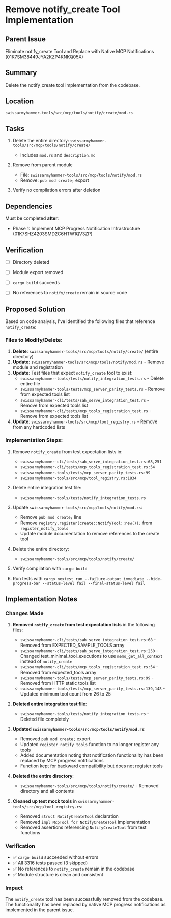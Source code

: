 # Remove notify_create Tool Implementation

## Parent Issue
Eliminate notify_create Tool and Replace with Native MCP Notifications (01K7SM38449JYA2KZP4KNKQ05X)

## Summary
Delete the notify_create tool implementation from the codebase.

## Location
`swissarmyhammer-tools/src/mcp/tools/notify/create/mod.rs`

## Tasks

1. Delete the entire directory: `swissarmyhammer-tools/src/mcp/tools/notify/create/`
   - Includes `mod.rs` and `description.md`

2. Remove from parent module
   - File: `swissarmyhammer-tools/src/mcp/tools/notify/mod.rs`
   - Remove: `pub mod create;` export

3. Verify no compilation errors after deletion

## Dependencies

Must be completed **after**:
- Phase 1: Implement MCP Progress Notification Infrastructure (01K7SHZ4203SMD2C6HTW1QV3ZP)

## Verification

- [ ] Directory deleted
- [ ] Module export removed
- [ ] `cargo build` succeeds
- [ ] No references to `notify/create` remain in source code



## Proposed Solution

Based on code analysis, I've identified the following files that reference `notify_create`:

### Files to Modify/Delete:
1. **Delete**: `swissarmyhammer-tools/src/mcp/tools/notify/create/` (entire directory)
2. **Update**: `swissarmyhammer-tools/src/mcp/tools/notify/mod.rs` - Remove module and registration
3. **Update**: Test files that expect `notify_create` tool to exist:
   - `swissarmyhammer-tools/tests/notify_integration_tests.rs` - Delete entire file
   - `swissarmyhammer-tools/tests/mcp_server_parity_tests.rs` - Remove from expected tools list
   - `swissarmyhammer-cli/tests/sah_serve_integration_test.rs` - Remove from expected tools list
   - `swissarmyhammer-cli/tests/mcp_tools_registration_test.rs` - Remove from expected tools list
4. **Update**: `swissarmyhammer-tools/src/mcp/tool_registry.rs` - Remove from any hardcoded lists

### Implementation Steps:

1. Remove `notify_create` from test expectation lists in:
   - `swissarmyhammer-cli/tests/sah_serve_integration_test.rs:68,251`
   - `swissarmyhammer-cli/tests/mcp_tools_registration_test.rs:54`
   - `swissarmyhammer-tools/tests/mcp_server_parity_tests.rs:99`
   - `swissarmyhammer-tools/src/mcp/tool_registry.rs:1834`

2. Delete entire integration test file:
   - `swissarmyhammer-tools/tests/notify_integration_tests.rs`

3. Update `swissarmyhammer-tools/src/mcp/tools/notify/mod.rs`:
   - Remove `pub mod create;` line
   - Remove `registry.register(create::NotifyTool::new());` from `register_notify_tools`
   - Update module documentation to remove references to the create tool

4. Delete the entire directory:
   - `swissarmyhammer-tools/src/mcp/tools/notify/create/`

5. Verify compilation with `cargo build`

6. Run tests with `cargo nextest run --failure-output immediate --hide-progress-bar --status-level fail --final-status-level fail`



## Implementation Notes

### Changes Made

1. **Removed `notify_create` from test expectation lists** in the following files:
   - `swissarmyhammer-cli/tests/sah_serve_integration_test.rs:68` - Removed from EXPECTED_SAMPLE_TOOLS array
   - `swissarmyhammer-cli/tests/sah_serve_integration_test.rs:250` - Changed test_minimal_tool_executions to use `memo_get_all_context` instead of `notify_create`
   - `swissarmyhammer-cli/tests/mcp_tools_registration_test.rs:54` - Removed from expected_tools array
   - `swissarmyhammer-tools/tests/mcp_server_parity_tests.rs:99` - Removed from HTTP static tools list
   - `swissarmyhammer-tools/tests/mcp_server_parity_tests.rs:139,148` - Updated minimum tool count from 26 to 25

2. **Deleted entire integration test file**:
   - `swissarmyhammer-tools/tests/notify_integration_tests.rs` - Deleted file completely

3. **Updated `swissarmyhammer-tools/src/mcp/tools/notify/mod.rs`**:
   - Removed `pub mod create;` export
   - Updated `register_notify_tools` function to no longer register any tools
   - Added documentation noting that notification functionality has been replaced by MCP progress notifications
   - Function kept for backward compatibility but does not register tools

4. **Deleted the entire directory**:
   - `swissarmyhammer-tools/src/mcp/tools/notify/create/` - Removed directory and all contents

5. **Cleaned up test mock tools** in `swissarmyhammer-tools/src/mcp/tool_registry.rs`:
   - Removed `struct NotifyCreateTool` declaration
   - Removed `impl McpTool for NotifyCreateTool` implementation
   - Removed assertions referencing `NotifyCreateTool` from test functions

### Verification

- ✅ `cargo build` succeeded without errors
- ✅ All 3316 tests passed (3 skipped)
- ✅ No references to `notify_create` remain in the codebase
- ✅ Module structure is clean and consistent

### Impact

The `notify_create` tool has been successfully removed from the codebase. The functionality has been replaced by native MCP progress notifications as implemented in the parent issue.
